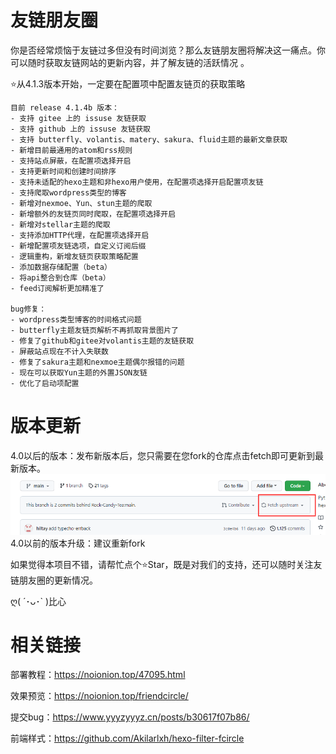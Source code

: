 # 友链朋友圈

你是否经常烦恼于友链过多但没有时间浏览？那么友链朋友圈将解决这一痛点。你可以随时获取友链网站的更新内容，并了解友链的活跃情况 。

⭐从4.1.3版本开始，一定要在配置项中配置友链页的获取策略
```
目前 release 4.1.4b 版本：
- 支持 gitee 上的 issuse 友链获取
- 支持 github 上的 issuse 友链获取
- 支持 butterfly、volantis、matery、sakura、fluid主题的最新文章获取
- 新增目前最通用的atom和rss规则
- 支持站点屏蔽，在配置项选择开启
- 支持更新时间和创建时间排序
- 支持未适配的hexo主题和非hexo用户使用，在配置项选择开启配置项友链
- 支持爬取wordpress类型的博客
- 新增对nexmoe、Yun、stun主题的爬取
- 新增额外的友链页同时爬取，在配置项选择开启
- 新增对stellar主题的爬取
- 支持添加HTTP代理，在配置项选择开启
- 新增配置项友链选项，自定义订阅后缀
- 逻辑重构，新增友链页获取策略配置
- 添加数据存储配置（beta）
- 将api整合到仓库（beta）
- feed订阅解析更加精准了

bug修复：
- wordpress类型博客的时间格式问题
- butterfly主题友链页解析不再抓取背景图片了
- 修复了github和gitee对volantis主题的友链获取
- 屏蔽站点现在不计入失联数
- 修复了sakura主题和nexmoe主题偶尔报错的问题
- 现在可以获取Yun主题的外置JSON友链
- 优化了启动项配置
```

# 版本更新

4.0以后的版本：发布新版本后，您只需要在您fork的仓库点击fetch即可更新到最新版本。
![img.png](img.png)
4.0以前的版本升级：建议重新fork

如果觉得本项目不错，请帮忙点个⭐Star，既是对我们的支持，还可以随时关注友链朋友圈的更新情况。

ღ( ´･ᴗ･` )比心

# 相关链接
部署教程：https://noionion.top/47095.html

效果预览：https://noionion.top/friendcircle/

提交bug：https://www.yyyzyyyz.cn/posts/b30617f07b86/

前端样式：https://github.com/Akilarlxh/hexo-filter-fcircle


